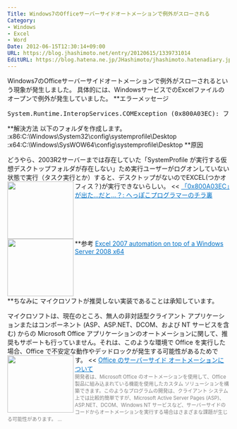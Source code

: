 ```yaml
---
Title: Windows7のOfficeサーバーサイドオートメーションで例外がスローされる
Category:
- Windows
- Excel
- Word
Date: 2012-06-15T12:30:14+09:00
URL: https://blog.jhashimoto.net/entry/20120615/1339731014
EditURL: https://blog.hatena.ne.jp/JHashimoto/jhashimoto.hatenadiary.jp/atom/entry/12921228815717256156
---
```


Windows7のOfficeサーバーサイドオートメーションで例外がスローされるという現象が発生しました。
具体的には、WindowsサービスでのExcelファイルのオープンで例外が発生していました。
**エラーメッセージ
<pre>
System.Runtime.InteropServices.COMException (0x800A03EC): ファイル '[ファイル名]' にアクセスできません。次のいずれかの理由が考えられます。&#8226; ファイル名またはパスが存在しません。&#8226; ファイルが他のプログラムによって使用されています。&#8226; 保存しようとしているブックと同じ名前のブックが現在開かれています。</pre>
**解決方法
以下のフォルダを作成します。
:x86:C:\Windows\System32\config\systemprofile\Desktop
:x64:C:\Windows\SysWOW64\config\systemprofile\Desktop
**原因
>>
どうやら、2003R2サーバーまでは存在していた「SystemProfile が実行する仮想デスクトップフォルダが存在しない」ため実行ユーザーがログオンしていない状態で実行（タスク実行とか）すると、デスクトップがないのでEXCEL(つかオフィス？)が実行できないらしい。
<<
<a href="http://maigo-pg.seesaa.net/article/219678550.html" target="_blank"><img class="alignleft" align="left" border="0" src="http://capture.heartrails.com/150x130/shadow?http://maigo-pg.seesaa.net/article/219678550.html" alt="" width="150" height="130" /></a><a style="color:#0070C5;" href="http://maigo-pg.seesaa.net/article/219678550.html" target="_blank">「0x800A03EC」が出た…だと…？: へっぽこプログラマーのチラ裏</a><a href="http://b.hatena.ne.jp/entry/http://maigo-pg.seesaa.net/article/219678550.html" target="_blank"><img border="0" src="http://b.hatena.ne.jp/entry/image/http://maigo-pg.seesaa.net/article/219678550.html" alt="" /></a><br style="clear:both;" />
**参考
<a href="http://social.msdn.microsoft.com/Forums/en-US/innovateonoffice/thread/b81a3c4e-62db-488b-af06-44421818ef91" target="_blank"><img class="alignleft" align="left" border="0" src="http://capture.heartrails.com/150x130/shadow?http://social.msdn.microsoft.com/Forums/en-US/innovateonoffice/thread/b81a3c4e-62db-488b-af06-44421818ef91" alt="" width="150" height="130" /></a><a style="color:#0070C5;" href="http://social.msdn.microsoft.com/Forums/en-US/innovateonoffice/thread/b81a3c4e-62db-488b-af06-44421818ef91" target="_blank">Excel 2007 automation on top of a Windows Server 2008 x64</a><a href="http://b.hatena.ne.jp/entry/http://social.msdn.microsoft.com/Forums/en-US/innovateonoffice/thread/b81a3c4e-62db-488b-af06-44421818ef91" target="_blank"><img border="0" src="http://b.hatena.ne.jp/entry/image/http://social.msdn.microsoft.com/Forums/en-US/innovateonoffice/thread/b81a3c4e-62db-488b-af06-44421818ef91" alt="" /></a><br style="clear:both;" />
**ちなみに
マイクロソフトが推奨しない実装であることは承知しています。
>>
マイクロソフトは、現在のところ、無人の非対話型クライアント アプリケーションまたはコンポーネント (ASP、ASP.NET、DCOM、および NT サービスを含む) からの Microsoft Office アプリケーションのオートメーションに関して、推奨もサポートも行っていません。それは、このような環境で Office を実行した場合、Office で不安定な動作やデッドロックが発生する可能性があるためです。
<<
<a href="http://support.microsoft.com/kb/257757/ja" target="_blank"><img class="alignleft" align="left" border="0" src="http://capture.heartrails.com/150x130/shadow?http://support.microsoft.com/kb/257757/ja" alt="" width="150" height="130" /></a><a style="color:#0070C5;" href="http://support.microsoft.com/kb/257757/ja" target="_blank">Office のサーバーサイド オートメーションについて</a><a href="http://b.hatena.ne.jp/entry/http://support.microsoft.com/kb/257757/ja" target="_blank"><img border="0" src="http://b.hatena.ne.jp/entry/image/http://support.microsoft.com/kb/257757/ja" alt="" /></a><br><span style="color: #808080;font-size: 80%;">開発者は、Microsoft Office のオートメーションを使用して、Office 製品に組み込まれている機能を使用したカスタム ソリューションを構築できます。このようなプログラムの開発は、クライアント システム上では比較的簡単ですが、Microsoft Active Server Pages (ASP)、ASP.NET、DCOM、Windows NT サービスなど、サーバーサイドのコードからオートメーションを実行する場合はさまざまな課題が生じる可能性があります。 ...</span><br style="clear:both;" />
